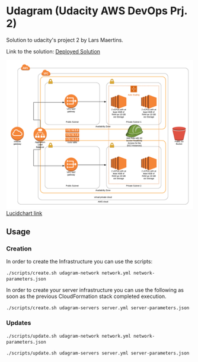 # Udagram (Udacity AWS DevOps Prj. 2)
Solution to udacity's project 2 by Lars Maertins.

Link to the solution: [Deployed Solution](http://udagr-webap-zwcqjps9hg23-481232267.us-west-2.elb.amazonaws.com)

![alt text](https://github.com/larsm6/udacity-aws-devops-prj2/blob/master/assets/Architecture.png "Lucidchart Udagram Architecture")
[Lucidchart link](https://app.lucidchart.com/invitations/accept/d9f62676-1cbd-4539-9acc-7d839de0a569)

## Usage
### Creation
In order to create the Infrastructure you can use the scripts:

```shell
./scripts/create.sh udagram-network network.yml network-parameters.json
```
In order to create your server infrastructure you can use the following as soon as the previous CloudFormation stack completed execution.
```shell
./scripts/create.sh udagram-servers server.yml server-parameters.json
```

### Updates
```shell
./scripts/update.sh udagram-network network.yml network-parameters.json
```
```shell
./scripts/update.sh udagram-servers server.yml server-parameters.json
```